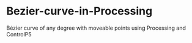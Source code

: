 # Bezier-curve-in-Processing
Bézier curve of any degree with moveable points using Processing and ControlP5
